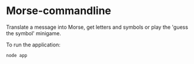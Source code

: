 # Morse-commandline
Translate a message into Morse, get letters and symbols or play the 'guess the symbol' minigame.

To run the application:
```
node app
```
